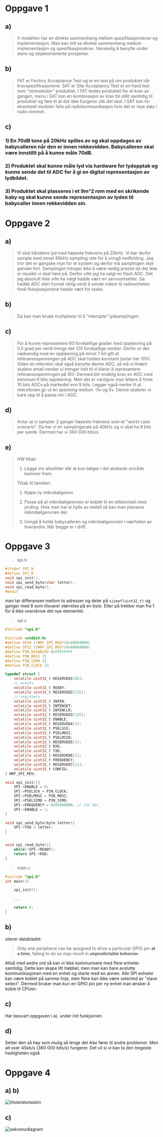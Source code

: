 # Oppgave 1
## a)
> V modellen har en direkte sammenheng mellom spesifikasjonskrav og implementasjon. Man kan lett se direkte sammenheng mellom implementasjon og spesifikasjonskrav. Vanskelig å benytte under store og objektorienterte prosjekter. 
## b)
> FAT er Factory Acceptance Test og er en test på om produktet når kravspesifikasjonene.
SAT er Site Acceptancy Test er en hard test som "stresstester" produktet. I FAT testes produktet for et krav av gangen, mens i SAT kan en kombinasjon av krav bli stillt samtidig til produktet og føre til at det ikke fungerer slik det skal. I SAT kan for eksempel moduler faile på radiokommunikasjon hvis det er mye støy i radio rommet.

## c)

### 1) En 70dB tone på 20kHz spilles av og skal oppdages av babycalleren når den er innen rekkevidden. Babycalleren skal være innstillt på å kunne måle 70dB.
### 2) Produktet skal kunne måle lyd via hardware for lydopptak og kunne sende det til ADC for å gi en digital representasjon av lydbildet.
### 3) Produktet skal plasseres i et 9m^2 rom med en skrikende baby og skal kunne sende representasjon av lyden til babycaller innen rekkevidden sin.

# Oppgave 2
## a)
> Vi skal håndtere lyd med høyeste frekvens på 20kHz. Vi bør derfor sample med minst 40kHz sampling rate for å unngå nedfolding. Jeg tror det er gangske mye for et system og derfor må samplingen skje ganske fort. Samplingen trenger ikke å være veldig presist da det ikke er musikk vi skal høre på. Derfor ville jeg ha valgt en flash ADC. Det jeg absolutt ikke ville ha valgt hadde vært en servoomsetter. Da hadde ADC aldri funnet riktig verdi å sende videre til radioenheten fordi fluksjoasjonene hadde vært for raske.

## b)
> Da kan man bruke multiplexer til å "interupte" lydsamplingen.

## c)
> For å kunne representere 60 forskjellige grader med oppløsning på 0.5 grad per verdi trengs det 120 forskjellige verdier. Derfor er det nødvendig med en oppløsning på minst 7 bit gitt at referansespenningen på ADC skal holdes konstant (antar her 10V). Siden en mikrofon skal også benytte denne ADC, så må vi liniært skalere antall verdier vi trenger helt til vi klarer å representere referansespenningen på 10V. Dermed blir endelig krav en ADC med minimum 9 bits oppløsning. Men det er vanligvis mye lettere å finne 10 bits ADCs på markedet enn 9 bits. Legger også merke til at mikrofonen gir ut en spenning mellom -5v og 5v. Denne skalerer vi bare opp til å passe inn i ADC.

## d)
> Antar at vi sampler 2 ganger høyeste frekvens som et "worst case scenario". Da har vi en samplingsrate på 40kHz og vi skal ha 9 bits per samle. Dermed har vi 360 000 bits/s.

## e)
> HW tiltak: 
>
> 1) Legge inn aliasfilter slik at kun bølger i det ønskede område kommer frem.
> 
> Tiltak til familien: 
>
> 1) Kjøpe ny mikrobølgeovn
>
> 2) Passe på at mikrobølgeovnen er koblet til en stikkontakt med jording. Hvis man har ei hylle av metall så kan man plassere mikrobølgeovnen der.
>
> 3) Unngå å holde babycalleren og mikrobølgeovnen i nærheten av hverandre. Når begge er i drift.


# Oppgave 3
> spi.h
```c
#ifndef SPI_H
#define SPI_H
void spi_init();
void spi_send_byte(char letter);
void spi_read_byte();
#endif
```
man tar differansen mellom to adresser og deler på `sizeof(uint32_t)` og ganger med 8 som tilsvarer størrelse på en byte. Etter på trekker man fra 1 for å ikke overskrive det nye elementet.
> spi.c
```c
#include "spi.h"

#include <stdint.h>
#define SPI0 ((NRF_SPI_REG*)0x40003000)
#define SPI1 ((NRF_SPI_REG*)0x40004000)
#define PIN_DISABLED 0xFFFFFFFF
#define PIN_MOSI 21
#define PIN_SIMO 22
#define PIN_CLOCK 23

typedef struct {
    volatile uint32_t RESERVED1[66];
    // events
	volatile uint32_t READY;
    volatile uint32_t RESERVED2[125];
    // registers 
	volatile uint32_t INTEN; 
	volatile uint32_t INTENSET; 
	volatile uint32_t INTENCLR;
    volatile uint32_t RESERVED3[125];
	volatile uint32_t ENABLE;
    volatile uint32_t RESERVED4[1];
	volatile uint32_t PSELSCK;
	volatile uint32_t PSELMOSI;
	volatile uint32_t PSELMISO;
    volatile uint32_t RESERVED5[1];
	volatile uint32_t RXD; 
	volatile uint32_t TXD;
    volatile uint32_t RESERVED6[1];
	volatile uint32_t FREQUENCY;
    volatile uint32_t RESERVED7[11];
	volatile uint32_t CONFIG; 
} NRF_SPI_REG;

void spi_init(){
    SPI->ENABLE = 0;
    SPI->PSELSCK = PIN_CLOCK;
    SPI->PSELMOSI = PIN_MOSI;
    SPI->PSELSIMO = PIN_SIMO;
    SPI->FREQUENCY = 0x02000000; // 125 kbs
    SPI->ENABLE = 1;
}

void spi_send_byte(byte letter){
    SPI->TXD = letter;
}


void spi_read_byte(){
    while(!SPI->READY);
    return SPI->RXD;
}

```
> main.c
```c
#include "spi.h"
int main(){

    spi_init();

    ...

    return 0;
}

```
## b)
siterer databladet:
>Only one peripheral can be assigned to drive a particular GPIO pin **at a time**, failing to do so may result in
**unpredictable behavior**.

Altså med andre ord så kan vi ikke kommunisere med flere enheter samtidig. Dette kan skape litt trøbbel, men man kan bare avslutte kommunikasjonen med en enhet og starte med en annen. Alle SPI enheter kan være koblet på samme linje, men flere kan ikke være selected av "slave select". Dermed bruker man kun en GPIO pin per ny enhet man ønsker å koble til CPUen. 

## c)
Har besvart oppgaven i a). under init funkjsonen
## d)
Setter den så høy som mulig så lenge det ikke fører til andre problemer. Men alt over 45kb/s (360 000 bits/s) fungerer. Det vil si vi kan ta den tregeste hastigheten også

# Oppgave 4
## a) b)
![tilstandsmaskin](https://i.imgur.com/8hYlE2Bg.jpg)

## c)
![sekvensdiagram](https://i.imgur.com/sniomGG.jpg)
